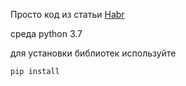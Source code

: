 Просто код из статьи
[Habr](https://habr.com/ru/articles/741952/)

среда python 3.7

для установки библиотек используйте
```
pip install
```